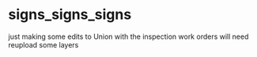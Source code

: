 # signs_signs_signs
just making some edits to Union
with the inspection work orders
will need reupload some layers



